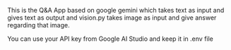 This is the Q&A App based on google gemini which takes text as input and gives text as output and vision.py takes image as input and give answer regarding that image.

You can use your API key from Google AI Studio and keep it in .env file 
